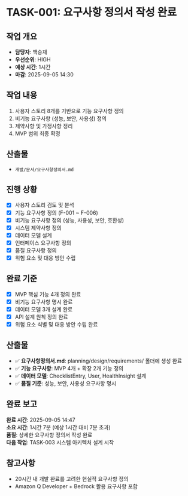 # TASK-001: 요구사항 정의서 작성 완료

## 작업 개요
- **담당자**: 백승재
- **우선순위**: HIGH
- **예상 시간**: 1시간
- **마감**: 2025-09-05 14:30

## 작업 내용
1. 사용자 스토리 8개를 기반으로 기능 요구사항 정의
2. 비기능 요구사항 (성능, 보안, 사용성) 정의
3. 제약사항 및 가정사항 정리
4. MVP 범위 최종 확정

## 산출물
- `개발/문서/요구사항정의서.md`

## 진행 상황
- [x] 사용자 스토리 검토 및 분석
- [x] 기능 요구사항 정의 (F-001 ~ F-006)
- [x] 비기능 요구사항 정의 (성능, 사용성, 보안, 호환성)
- [x] 시스템 제약사항 정의
- [x] 데이터 모델 설계
- [x] 인터페이스 요구사항 정의
- [x] 품질 요구사항 정의
- [x] 위험 요소 및 대응 방안 수립

## 완료 기준
- [x] MVP 핵심 기능 4개 정의 완료
- [x] 비기능 요구사항 명시 완료
- [x] 데이터 모델 3개 설계 완료
- [x] API 설계 원칙 정의 완료
- [x] 위험 요소 식별 및 대응 방안 수립 완료

## 산출물
- ✅ **요구사항정의서.md**: planning/design/requirements/ 폴더에 생성 완료
- ✅ **기능 요구사항**: MVP 4개 + 확장 2개 기능 정의
- ✅ **데이터 모델**: ChecklistEntry, User, HealthInsight 설계
- ✅ **품질 기준**: 성능, 보안, 사용성 요구사항 명시

## 완료 보고
**완료 시간**: 2025-09-05 14:47  
**소요 시간**: 1시간 7분 (예상 1시간 대비 7분 초과)  
**품질**: 상세한 요구사항 정의서 작성 완료  
**다음 작업**: TASK-003 시스템 아키텍처 설계 시작

## 참고사항
- 20시간 내 개발 완료를 고려한 현실적 요구사항 정의
- Amazon Q Developer + Bedrock 활용 요구사항 포함
